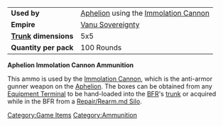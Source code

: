 |                                  |                                                                             |
| -------------------------------- | --------------------------------------------------------------------------- |
| **Used by**                      | [Aphelion](../vehicles/Aphelion.md) using the [Immolation Cannon](../weapons/Immolation_Cannon.md) |
| **Empire**                       | [Vanu Sovereignty](../etc/Vanu_Sovereignty.md)                                     |
| **[Trunk](../terminology/Trunk.md) dimensions** | 5x5                                                                         |
| **Quantity per pack**            | 100 Rounds                                                                  |

**Aphelion Immolation Cannon Ammunition**

This ammo is used by the [Immolation
Cannon](../weapons/Immolation_Cannon.md), which is the anti-armor gunner
weapon on the [Aphelion](../vehicles/Aphelion.md). The boxes can be obtained
from any [Equipment Terminal](../items/Equipment_Terminal.md) to be
hand-loaded into the [BFR](../vehicles/BattleFrame_Robotics.md)'s [trunk](../terminology/Trunk.md)
or acquired while in the BFR from a [Repair/Rearm.md
Silo](../items/Repair_Rearm_Silo.md).

[Category:Game Items](../Category:Game_Items.md)
[Category:Ammunition](../Category:Ammunition.md)
